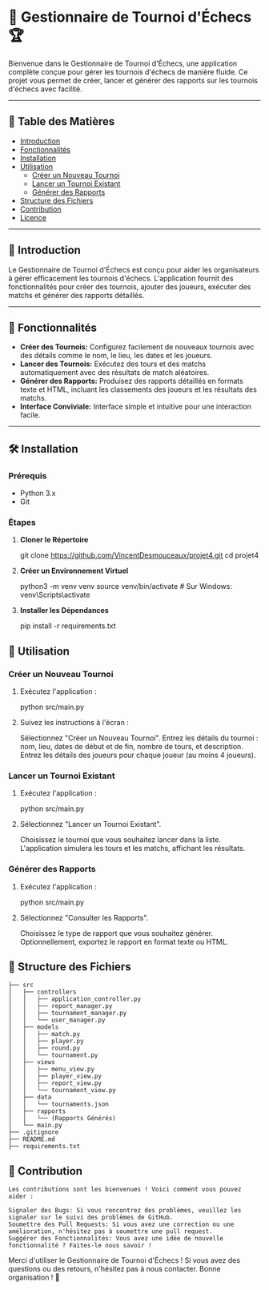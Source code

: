 # 🎉 Gestionnaire de Tournoi d'Échecs 🏆

Bienvenue dans le Gestionnaire de Tournoi d'Échecs, une application complète conçue pour gérer les tournois d'échecs de manière fluide. Ce projet vous permet de créer, lancer et générer des rapports sur les tournois d'échecs avec facilité.

---

## 📜 Table des Matières

- [Introduction](#introduction)
- [Fonctionnalités](#fonctionnalités)
- [Installation](#installation)
- [Utilisation](#utilisation)
  - [Créer un Nouveau Tournoi](#créer-un-nouveau-tournoi)
  - [Lancer un Tournoi Existant](#lancer-un-tournoi-existant)
  - [Générer des Rapports](#générer-des-rapports)
- [Structure des Fichiers](#structure-des-fichiers)
- [Contribution](#contribution)
- [Licence](#licence)

---

## 🌟 Introduction

Le Gestionnaire de Tournoi d'Échecs est conçu pour aider les organisateurs à gérer efficacement les tournois d'échecs. L'application fournit des fonctionnalités pour créer des tournois, ajouter des joueurs, exécuter des matchs et générer des rapports détaillés.

---

## 🚀 Fonctionnalités

- **Créer des Tournois:** Configurez facilement de nouveaux tournois avec des détails comme le nom, le lieu, les dates et les joueurs.
- **Lancer des Tournois:** Exécutez des tours et des matchs automatiquement avec des résultats de match aléatoires.
- **Générer des Rapports:** Produisez des rapports détaillés en formats texte et HTML, incluant les classements des joueurs et les résultats des matchs.
- **Interface Conviviale:** Interface simple et intuitive pour une interaction facile.

---

## 🛠️ Installation

### Prérequis

- Python 3.x
- Git

### Étapes

1. **Cloner le Répertoire**
   
   git clone https://github.com/VincentDesmouceaux/projet4.git
   cd projet4
2. **Créer un Environnement Virtuel**
   
   python3 -m venv venv
   source venv/bin/activate   # Sur Windows: venv\Scripts\activate

3. **Installer les Dépendances**
   
   pip install -r requirements.txt

## 📖 Utilisation

### Créer un Nouveau Tournoi

1. Exécutez l'application :
   
   python src/main.py

2. Suivez les instructions à l'écran :

    Sélectionnez "Créer un Nouveau Tournoi".
    Entrez les détails du tournoi : nom, lieu, dates de début et de fin, nombre de tours, et description.
    Entrez les détails des joueurs pour chaque joueur (au moins 4 joueurs).

### Lancer un Tournoi Existant

1. Exécutez l'application :

    python src/main.py

2. Sélectionnez "Lancer un Tournoi Existant".

    Choisissez le tournoi que vous souhaitez lancer dans la liste.
    L'application simulera les tours et les matchs, affichant les résultats.

### Générer des Rapports

1. Exécutez l'application :

    python src/main.py

2. Sélectionnez "Consulter les Rapports".

    Choisissez le type de rapport que vous souhaitez générer.
    Optionnellement, exportez le rapport en format texte ou HTML.

## 📂 Structure des Fichiers


    ├── src
    │   ├── controllers
    │   │   ├── application_controller.py
    │   │   ├── report_manager.py
    │   │   ├── tournament_manager.py
    │   │   └── user_manager.py
    │   ├── models
    │   │   ├── match.py
    │   │   ├── player.py
    │   │   ├── round.py
    │   │   └── tournament.py
    │   ├── views
    │   │   ├── menu_view.py
    │   │   ├── player_view.py
    │   │   ├── report_view.py
    │   │   └── tournament_view.py
    │   ├── data
    │   │   └── tournaments.json
    │   ├── rapports
    │   │   └── (Rapports Générés)
    │   └── main.py
    ├── .gitignore
    ├── README.md
    ├── requirements.txt

## 🤝 Contribution

    Les contributions sont les bienvenues ! Voici comment vous pouvez aider :

    Signaler des Bugs: Si vous rencontrez des problèmes, veuillez les signaler sur le suivi des problèmes de GitHub.
    Soumettre des Pull Requests: Si vous avez une correction ou une amélioration, n'hésitez pas à soumettre une pull request.
    Suggérer des Fonctionnalités: Vous avez une idée de nouvelle fonctionnalité ? Faites-le nous savoir !


Merci d'utiliser le Gestionnaire de Tournoi d'Échecs ! Si vous avez des questions ou des retours, n'hésitez pas à nous contacter. Bonne organisation ! 🎉
